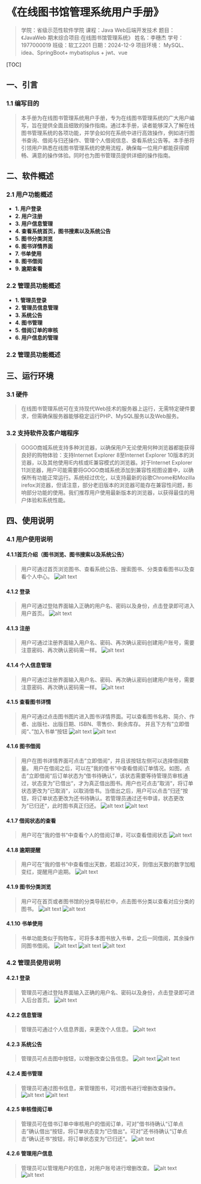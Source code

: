 # 《在线图书馆管理系统用户手册》



> 学院：省级示范性软件学院
> 课程：Java Web后端开发技术
> 题目：《JavaWeb 期末综合项目:在线图书馆管理系统》
> 姓名：李穗杰
> 学号：1977000019
> 班级：软工2201
> 日期：2024-12-9
> 项目环境： MySQL、idea、SpringBoot+ mybatisplus + jwt、vue

[TOC]

## 一、引言
### 1.1 编写目的
>本手册为在线图书管理系统用户手册，专为在线图书管理系统的广大用户编写，旨在提供全面且细致的操作指南。通过本手册，读者能够深入了解在线图书管理系统的各项功能，并学会如何在系统中进行高效操作，例如进行图书查询、借阅与归还操作、管理个人借阅信息、查看系统公告等。本手册将引领用户熟悉在线图书管理系统的使用流程，确保每一位用户都能获得顺畅、满意的操作体验。同时也为图书管理员提供详细的操作指南。
## 二、软件概述
### 2.1 用户功能概述
- **1. 用户登录**
- **2. 用户注册**
- **3. 用户信息管理**
- **4. 查看系统首页，图书搜素以及系统公告**
- **5. 图书分类浏览**
- **6. 图书详情界面**
- **7. 书单使用**
- **8. 图书借阅**
- **9. 逾期查看**
### 2.2 管理员功能概述
- **1. 管理员登录**
- **2. 管理员信息管理**
- **3. 系统公告**
- **4. 图书管理**
- **5. 借阅订单的审核**
- **6. 用户信息的管理**
### 2.2 管理员功能概述
## 三、运行环境
### 3.1 硬件
>在线图书管理系统可在支持现代Web技术的服务器上运行，无需特定硬件要求，但需确保服务器能够稳定运行PHP、MySQL服务以及Web服务。
### 3.2 支持软件及客户端程序
>GOGO商城系统支持多种浏览器，以确保用户无论使用何种浏览器都能获得良好的购物体验：支持Internet Explorer 8至Internet Explorer 10版本的浏览器，以及其他使用IE内核或IE兼容模式的浏览器。对于Internet Explorer 11浏览器，用户可能需要将GOGO商城系统添加到兼容性视图设置中，以确保所有功能正常运行。系统经过优化，以支持最新的谷歌Chrome和Mozilla  irefox浏览器，但请注意，部分老旧版本的浏览器可能存在兼容性问题，影响部分功能的使用。我们推荐用户使用最新版本的浏览器，以获得最佳的用户体验和系统性能。
## 四、使用说明
### 4.1 用户使用说明
#### 4.1.1首页介绍（图书浏览、图书搜索以及系统公告）
>用户可通过首页浏览图书、查看系统公告、搜索图书、分类查看图书以及查看个人中心。
![alt text](useImg/image.png)
#### 4.1.2 登录
>用户可通过登陆界面输入正确的用户名、密码以及身份，点击登录即可进入用户首页。
![alt text](<useImg/image copy.png>)
#### 4.1.3 注册
>用户可通过注册界面输入用户名、密码、再次确认密码创建用户账号，需要注意密码、再次确认密码需一样。
![alt text](<useImg/image copy 2.png>)
#### 4.1.4 个人信息管理
>用户可通过注册界面输入用户名、密码、再次确认密码创建用户账号，需要注意密码、再次确认密码需一样。
![alt text](<useImg/image copy 3.png>)
#### 4.1.5 查看图书详情
>用户可通过点击图书图片进入图书详情界面。可以查看图书名称、简介、作者、出版社、出版日期、ISBN、零售价、剩余库存。
>并且下方有”立即借阅“、”加入书单“按钮
![alt text](<useImg/image copy 4.png>)
![alt text](<useImg/image copy 5.png>)
#### 4.1.6 图书借阅
>用户在图书详情界面可点击”立即借阅“，并且该按钮左侧可以选择借阅数量。
>用户在借阅之后，可以在”我的借书“中查看借阅订单情况。如图，点击”立即借阅“后订单状态为”借书待确认“，该状态需要等待管理员审核通过，状态变为”已借出“，才为真正借出图书。用户也可点击”取消“，将订单状态更改为”已取消“，以取消借书。当借出之后，用户可以点击”归还“按钮，将订单状态更改为还书待确认。若管理员通过还书申请，状态更改为”已归还“，此时图书真正归还。
![alt text](<useImg/image copy 6.png>)
![alt text](<useImg/image copy 7.png>)
#### 4.1.7 借阅状态的查看
>用户可在”我的借书“中查看个人的借阅订单，可以查看借阅状态
![alt text](<useImg/image copy 7.png>)
#### 4.1.8 逾期提醒
>用户可在”我的借书“中查看借出天数，若超过30天，则借出天数的数字加粗变红，提醒用户逾期。
![alt text](<useImg/image copy 8.png>)
#### 4.1.9 图书分类浏览
>用户可在首页或者图书馆的分类导航栏中，点击图书分类以查看对应分类的图书。
![alt text](<useImg/image copy 9.png>)
![alt text](<useImg/image copy 11.png>)
#### 4.1.10 书单使用
>书单功能类似于购物车，可将多本图书放入书单，之后一同借阅，其余操作同图书借阅。
![alt text](<useImg/image copy 10.png>)
![alt text](<useImg/image copy 12.png>)
![alt text](<useImg/image copy 13.png>)
### 4.2 管理员使用说明
#### 4.2.1 登录
>管理员可通过登陆界面输入正确的用户名、密码以及身份，点击登录即可进入后台首页。
![alt text](<useImg/image copy 14.png>)
#### 4.2.2 信息管理
>管理员可通过个人信息界面，来更改个人信息。
![alt text](<useImg/image copy 15.png>)
#### 4.2.3 系统公告
>管理员可点击图中按钮，以增删改查公告信息。
![alt text](<useImg/image copy 16.png>)
![alt text](<useImg/image copy 17.png>)
#### 4.2.4 图书管理
>管理员可通过图书信息，来管理图书，可对图书进行增删改查操作。
![alt text](<useImg/image copy 18.png>)
![alt text](<useImg/image copy 19.png>)
#### 4.2.5 审核借阅订单
>管理员可在借书订单中审核用户的借阅订单，可对”借书待确认“订单点击”确认借出“按钮，将订单状态变为”已借出“。可对”还书待确认“订单点击”确认还书“按钮，将订单状态变为”已归还“。
![alt text](<useImg/image copy 20.png>)
#### 4.2.6 管理用户信息
>管理员可以管理用户的信息，对用户账号进行增删改查。
![alt text](<useImg/image copy 21.png>)
![alt text](<useImg/image copy 22.png>)